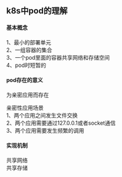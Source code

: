 ## k8s中pod的理解  

#### 基本概念

1、最小的部署单元  
2、一组容器的集合  
3、一个pod里面的容器共享网络和存储空间  
4、pod时短暂的  

#### pod存在的意义
为亲密应用而存在   

亲密性应用场景   
1、两个应用之间发生文件交换  
2、两个应用需要通过127.0.0.1或者socket通信  
3、两个应用需要发生频繁的调用  

#### 实现机制
共享网络  
共享存储  
